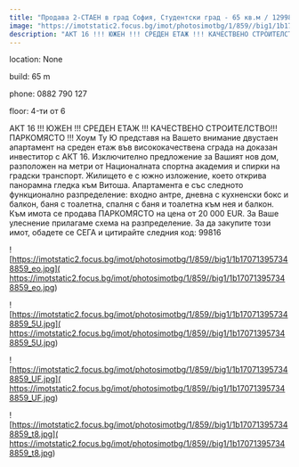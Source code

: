 ```yaml
---
title: "Продава 2-СТАЕН в град София, Студентски град - 65 кв.м / 129980 EUR :: imot.bg Обява"
image: "https://imotstatic2.focus.bg/imot/photosimotbg/1/859//big1/1b170713957348859_Zp.jpg"
description: "АКТ 16 !!! ЮЖЕН !!! СРЕДЕН ЕТАЖ !!! КАЧЕСТВЕНО СТРОИТЕЛСТВО!!! ПАРКОМЯСТО !!! Хоум Ту Ю представя на Вашето внимание двустаен апартамент на среден етаж във висококачествена сграда на доказан инвеститор с АКТ 16. Изключително предложение за Вашият нов дом, разположен на метри от Националната спортна академия и спирки на градски транспорт. Жилището е с южно изложение, което открива панорамна гледка към Витоша. Апартамента е със следното функционално разпределение: входно антре, дневна с кухненски бокс и балкон, баня с тоалетна, спалня с баня и тоалетна към нея и балкон. Към имота се продава ПАРКОМЯСТО на цена от 20 000 EUR. За Ваше улеснение прилагаме схема на разпределение. За да закупите този имот, обадете се СЕГА и цитирайте следния код: 99816"
---
```


location: None

build: 65 m

phone: 0882 790 127

floor: 4-ти от 6

АКТ 16 !!! ЮЖЕН !!! СРЕДЕН ЕТАЖ !!! КАЧЕСТВЕНО СТРОИТЕЛСТВО!!! ПАРКОМЯСТО !!! Хоум Ту Ю представя на Вашето внимание двустаен апартамент на среден етаж във висококачествена сграда на доказан инвеститор с АКТ 16. Изключително предложение за Вашият нов дом, разположен на метри от Националната спортна академия и спирки на градски транспорт. Жилището е с южно изложение, което открива панорамна гледка към Витоша. Апартамента е със следното функционално разпределение: входно антре, дневна с кухненски бокс и балкон, баня с тоалетна, спалня с баня и тоалетна към нея и балкон. Към имота се продава ПАРКОМЯСТО на цена от 20 000 EUR. За Ваше улеснение прилагаме схема на разпределение. За да закупите този имот, обадете се СЕГА и цитирайте следния код: 99816


![https://imotstatic2.focus.bg/imot/photosimotbg/1/859//big1/1b170713957348859_eo.jpg]( https://imotstatic2.focus.bg/imot/photosimotbg/1/859//big1/1b170713957348859_eo.jpg)


![https://imotstatic2.focus.bg/imot/photosimotbg/1/859//big1/1b170713957348859_5U.jpg]( https://imotstatic2.focus.bg/imot/photosimotbg/1/859//big1/1b170713957348859_5U.jpg)


![https://imotstatic2.focus.bg/imot/photosimotbg/1/859//big1/1b170713957348859_UF.jpg]( https://imotstatic2.focus.bg/imot/photosimotbg/1/859//big1/1b170713957348859_UF.jpg)


![https://imotstatic2.focus.bg/imot/photosimotbg/1/859//big1/1b170713957348859_t8.jpg]( https://imotstatic2.focus.bg/imot/photosimotbg/1/859//big1/1b170713957348859_t8.jpg)


